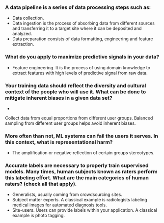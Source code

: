 ### A data pipeline is a series of data processing steps such as:
* Data collection.
* Data ingestion is the process of absorbing data from different sources and transferring it to a target site where it can be deposited and analyzed.
* Data preparation consists of data formatting, engineering and feature extraction.

### What do you apply to maximize predictive signals in your data?
* Feature engineering. It is the process of using domain knowledge to extract features with high levels of predictive signal from raw data.

### Your training data should reflect the diversity and cultural context of the people who will use it. What can be done to mitigate inherent biases in a given data set?
* 
Collect data from equal proportions from different user groups. Balanced sampling from different user groups helps avoid inherent biases.

### More often than not,  ML systems can fail the users it serves. In this context, what is representational harm?
* The amplification or negative reflection of certain groups stereotypes.

### Accurate labels are necessary to properly train supervised models. Many times, human subjects known as raters perform this labeling effort. What are the main categories of human raters? (check all that apply). 
* Generalists, usually coming from crowdsourcing sites.
* Subject matter experts. A classical example is radiologists labeling medical images for automated diagnosis tools.
* Site-users. Users can provide labels within your application. A classical example is photo tagging.